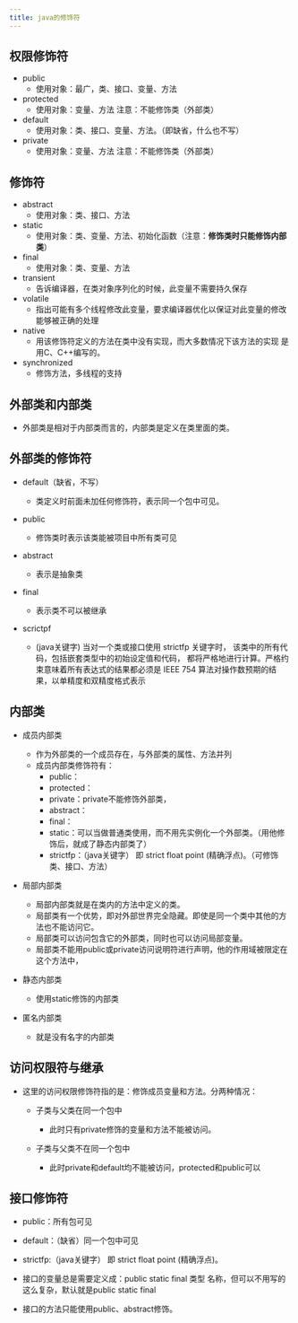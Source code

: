 ```yaml
---
title: java的修饰符
---
```


## 权限修饰符
*   public  
    *   使用对象：最广，类、接口、变量、方法
*   protected
    *   使用对象：变量、方法 注意：不能修饰类（外部类）
*   default
    *   使用对象：类、接口、变量、方法。（即缺省，什么也不写）
*   private
    *   使用对象：变量、方法 注意：不能修饰类（外部类）

## 修饰符
*   abstract
    *   使用对象：类、接口、方法
*   static
    *   使用对象：类、变量、方法、初始化函数（注意：**修饰类时只能修饰内部类**）
*   final
    *   使用对象：类、变量、方法
*   transient
    *   告诉编译器，在类对象序列化的时候，此变量不需要持久保存
*   volatile
    *   指出可能有多个线程修改此变量，要求编译器优化以保证对此变量的修改
        能够被正确的处理
*   native
    *   用该修饰符定义的方法在类中没有实现，而大多数情况下该方法的实现
        是用C、C++编写的。
*   synchronized
    *   修饰方法，多线程的支持

## 外部类和内部类
*   外部类是相对于内部类而言的，内部类是定义在类里面的类。

## 外部类的修饰符

*   default（缺省，不写）
    *   类定义时前面未加任何修饰符，表示同一个包中可见。

*   public
    *   修饰类时表示该类能被项目中所有类可见

*   abstract
    *   表示是抽象类

*   final
    *  表示类不可以被继承

*   scrictpf
    *   (java关键字) 当对一个类或接口使用 strictfp 关键字时，
    该类中的所有代码，包括嵌套类型中的初始设定值和代码，
    都将严格地进行计算。严格约束意味着所有表达式的结果都必须是 
    IEEE 754 算法对操作数预期的结果，以单精度和双精度格式表示

## 内部类

*   成员内部类
    *   作为外部类的一个成员存在，与外部类的属性、方法并列
    *   成员内部类修饰符有：
        *   public：
        *   protected：
        *   private：private不能修饰外部类，
        *   abstract：
        *   final：
        *   static：可以当做普通类使用，而不用先实例化一个外部类。（用他修饰后，就成了静态内部类了）
        *   strictfp：（java关键字） 即 strict float point (精确浮点)。（可修饰类、接口、方法）

*   局部内部类
    *   局部内部类就是在类内的方法中定义的类。
    *   局部类有一个优势，即对外部世界完全隐藏。即使是同一个类中其他的方法也不能访问它。
    *   局部类可以访问包含它的外部类，同时也可以访问局部变量。
    *   局部类不能用public或private访问说明符进行声明，他的作用域被限定在这个方法中，

*   静态内部类
    *   使用static修饰的内部类

*   匿名内部类
    *   就是没有名字的内部类


## 访问权限符与继承

*   这里的访问权限修饰符指的是：修饰成员变量和方法。分两种情况：
    *   子类与父类在同一个包中
        *   此时只有private修饰的变量和方法不能被访问。

    *   子类与父类不在同一个包中
        *   此时private和default均不能被访问，protected和public可以

## 接口修饰符

*   public：所有包可见

*   default：（缺省）同一个包中可见

*   strictfp:（java关键字） 即 strict float point (精确浮点)。

*   接口的变量总是需要定义成：public static final 类型 名称，但可以不用写的这么复杂，默认就是public static final

*   接口的方法只能使用public、abstract修饰。